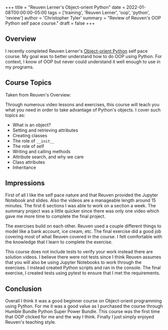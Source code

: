 +++
title = "Reuven Lerner's Object-orient Python"
date = 2022-01-08T00:00:00-05:00
tags = ['training', 'Reuven Lerner', 'oop', 'python', 'review']
author = 'Christopher Tyler'
summary = "Review of Reuven's OOP Python self pace course."
draft = false
+++

## Overview

I recently completed Reuven Lerner's
[Object-orient Python](https://store.lerner.co.il/object-oriented-python) self
pace course.
My goal was to better understand how to do OOP using Python.
For context, I know of OOP but never could understand it well enough to use in
my programs.

## Course Topics

Taken from Reuven's Overview:

Through numerous video lessons and exercises, this course will teach you what
you need in order to take advantage of Python's objects. I cover such topics
as:

- What is an object?
- Setting and retrieving attributes
- Creating classes
- The role of `__init__`
- The role of self
- Writing and calling methods
- Attribute search, and why we care
- Class attributes
- Inheritance

## Impressions

First of all I like the self pace nature and that Reuven provided the Jupyter
Notebook and slides.
Also the videos are a manageable length around 15 minutes.
The first 6 sections I was able to work on a section a week.
The summary project was a little quicker since there was only one video which
gave me more time to complete the final project.

The exercises build on each other.
Reuven used a couple different things to model like a bank account, ice cream,
etc.
The final exercise did a good job covering most of what Reuven covered in the
course.
I felt comfortable with the knowledge that I learn to complete the exercise.

This course does not include tests to verify your work instead there are
solution videos.
I believe there were not tests since I think Reuven assumes that you will
also be using Jupyter Notebooks to work through the exercises.
I instead created Python scripts and ran in the console.
The final exercise, I created tests using pytest to ensure that I met the
requirements.

## Conclusion

Overall I think it was a good beginner course on Object-orient programming
using Python.
For me it was a good value as I purchased the course through Humble Bundle
Python Super Power Bundle.
This course was the first time that OOP clicked for me and the way I think.
Finally I just simply enjoyed Reuven's teaching style.
